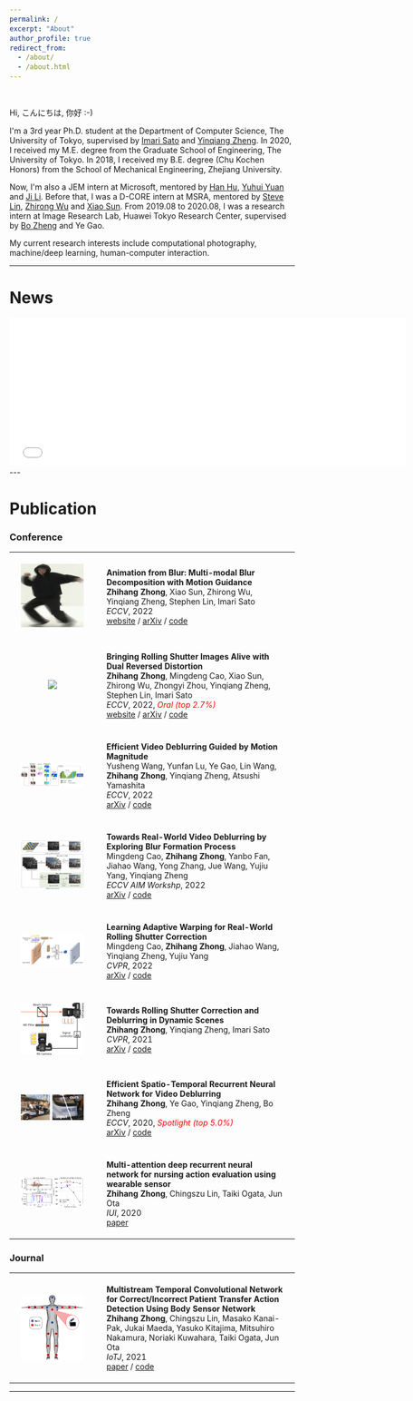 ```yaml
---
permalink: /
excerpt: "About"
author_profile: true
redirect_from: 
  - /about/
  - /about.html
---
```


<br />

Hi, こんにちは, 你好 :-)

I'm a 3rd year Ph.D. student at the Department of Computer Science, The University of Tokyo, supervised by [Imari Sato](https://scholar.google.com/citations?user=gtfbzYwAAAAJ&hl=en) and [Yinqiang Zheng](https://scholar.google.com/citations?hl=en&user=JD-5DKcAAAAJ).
In 2020, I received my M.E. degree from the Graduate School of Engineering, The University of Tokyo.
In 2018, I received my B.E. degree (Chu Kochen Honors) from the School of Mechanical Engineering, Zhejiang University. 

Now, I'm also a JEM intern at Microsoft, mentored by [Han Hu](https://scholar.google.com/citations?user=Jkss014AAAAJ&hl=en), [Yuhui Yuan](https://scholar.google.com/citations?hl=en&user=PzyvzksAAAAJ) and [Ji Li](https://scholar.google.com/citations?hl=en&user=xyc52moAAAAJ).
Before that, I was a D-CORE intern at MSRA, mentored by [Steve Lin](https://scholar.google.com/citations?hl=en&user=c3PYmxUAAAAJ), [Zhirong Wu](https://scholar.google.com/citations?hl=en&user=lH4zgcIAAAAJ) and [Xiao Sun](https://scholar.google.com/citations?hl=en&user=wYIe0tYAAAAJ).
From 2019.08 to 2020.08, I was a research intern at Image Research Lab, Huawei Tokyo Research Center, supervised by [Bo Zheng](https://scholar.google.com/citations?hl=en&user=nFb63A4AAAAJ) and Ye Gao.

My current research interests include computational photography, machine/deep learning, human-computer interaction.

---

News
======

<iframe src="_pages/news.html" marginwidth="30" height="260" width="700" scrolling="yes" frameborder="0"></iframe>
---

Publication
======
### Conference

<head>
    <style>
    table,
    th,
    td {
        border: 0px solid darkgray;
    }
    </style><title></title>
</head>

<table style="width:100%;border:0px;border-spacing:0px;margin-right:auto;margin-left:auto;">
<tbody>
  <tr onmouseout="sfp_stop()" onmouseover="sfp_start()">
    <td style="padding:20px;width:30%;vertical-align:middle;text-align: center">
      <img src="images/animation-from-blur.gif" width="130">
    </td>
    <td style="padding:20px;width:70%;vertical-align:middle">
        <b>Animation from Blur: Multi-modal Blur Decomposition with Motion Guidance</b>
      <br>
      <strong>Zhihang Zhong</strong>,
      Xiao Sun, 
      Zhirong Wu,
      Yinqiang Zheng,
      Stephen Lin,
      Imari Sato
      <br>
      <em>ECCV</em>, 2022
      <br>
      <a href="https://zzh-tech.github.io/Animation-from-Blur/">website</a> /
      <a href="https://arxiv.org/abs/2207.10123">arXiv</a> / 
      <a href="https://github.com/zzh-tech/Animation-from-Blur">code</a>
    </td>
  </tr> 

  <tr onmouseout="sfp_stop()" onmouseover="sfp_start()">
    <td style="padding:20px;width:30%;vertical-align:middle;text-align: center">
        <img src='images/dual-reversed-rs.gif' width="130">
    </td>
    <td style="padding:20px;width:70%;vertical-align:middle">
        <b>Bringing Rolling Shutter Images Alive with Dual Reversed Distortion</b>
      <br>
      <strong>Zhihang Zhong</strong>,
       Mingdeng Cao,
       Xiao Sun,
       Zhirong Wu,
       Zhongyi Zhou,
       Yinqiang Zheng,
       Stephen Lin,
       Imari Sato
      <br>
      <em>ECCV</em>, 2022, <em style="color: red">Oral (top 2.7%)</em>
      <br>
      <a href="https://zzh-tech.github.io/Dual-Reversed-RS/">website</a> /
      <a href="https://arxiv.org/abs/2203.06451">arXiv</a> / 
      <a href="https://github.com/zzh-tech/Dual-Reversed-RS">code</a>
    </td>
  </tr> 
    
  <tr onmouseout="sfp_stop()" onmouseover="sfp_start()">
    <td style="padding:20px;width:30%;vertical-align:middle;text-align: center">
        <img src='images/magnitude_prior.png' width="200">
    </td>
    <td style="padding:20px;width:70%;vertical-align:middle">
        <b>Efficient Video Deblurring Guided by Motion Magnitude</b>
      <br>
      Yusheng Wang, 
      Yunfan Lu, 
      Ye Gao, 
      Lin Wang, 
      <strong>Zhihang Zhong</strong>, 
      Yinqiang Zheng, 
      Atsushi Yamashita
      <br>
      <em>ECCV</em>, 2022
      <br>
      <a href="https://arxiv.org/abs/2207.13374">arXiv</a> / 
      <a href="https://github.com/sollynoay/MMP-RNN">code</a>
    </td>
  </tr>  

  <tr onmouseout="sfp_stop()" onmouseover="sfp_start()">
    <td style="padding:20px;width:30%;vertical-align:middle;text-align: center">
        <img src='images/blur_formation.png' width="160">
    </td>
    <td style="padding:20px;width:70%;vertical-align:middle">
        <b>Towards Real-World Video Deblurring by Exploring Blur Formation Process</b>
      <br>
      Mingdeng Cao,
      <strong>Zhihang Zhong</strong>, 
      Yanbo Fan,
      Jiahao Wang,
      Yong Zhang,
      Jue Wang,
      Yujiu Yang,
      Yinqiang Zheng
      <br>
      <em>ECCV AIM Workshp</em>, 2022
      <br>
      <a href="https://arxiv.org/abs/2208.13184">arXiv</a> / 
      <a href="https://github.com/ljzycmd/RAWBlur">code</a>
    </td>
  </tr>

  <tr onmouseout="sfp_stop()" onmouseover="sfp_start()">
    <td style="padding:20px;width:30%;vertical-align:middle;text-align: center">
        <img src='images/adaptive_warping.png' width="180">
    </td>
    <td style="padding:20px;width:70%;vertical-align:middle">
        <b>Learning Adaptive Warping for Real-World Rolling Shutter Correction</b>
      <br>
      Mingdeng Cao, 
      <strong>Zhihang Zhong</strong>, 
      Jiahao Wang, 
      Yinqiang Zheng, 
      Yujiu Yang
      <br>
      <em>CVPR</em>, 2022
      <br>
      <a href="https://arxiv.org/abs/2204.13886">arXiv</a> / 
      <a href="https://github.com/ljzycmd/BSRSC">code</a>
    </td>
  </tr>  

  <tr onmouseout="sfp_stop()" onmouseover="sfp_start()">
    <td style="padding:20px;width:30%;vertical-align:middle;text-align: center">
        <img src='images/beam_splitter_a.png' width="150">
    </td>
    <td style="padding:20px;width:70%;vertical-align:middle">
        <b>Towards Rolling Shutter Correction and Deblurring in Dynamic Scenes</b>
      <br>
      <strong>Zhihang Zhong</strong>,
      Yinqiang Zheng, 
      Imari Sato
      <br>
      <em>CVPR</em>, 2021
      <br>
      <a href="https://arxiv.org/abs/2104.01601">arXiv</a> / 
      <a href="https://github.com/zzh-tech/RSCD">code</a>
    </td>
  </tr>  

  <tr onmouseout="sfp_stop()" onmouseover="sfp_start()">
    <td style="padding:20px;width:30%;vertical-align:middle;text-align: center">
        <img src='images/2020_ECCV_deblur.png' width="220">
    </td>
    <td style="padding:20px;width:70%;vertical-align:middle">
        <b>Efficient Spatio-Temporal Recurrent Neural Network for Video Deblurring</b>
      <br>
      <strong>Zhihang Zhong</strong>,
      Ye Gao,
      Yinqiang Zheng,
      Bo Zheng
      <br>
      <em>ECCV</em>, 2020, <em style="color: red">Spotlight (top 5.0%)</em>
      <br>
      <a href="https://arxiv.org/abs/2106.16028">arXiv</a> / 
      <a href="https://github.com/zzh-tech/ESTRNN">code</a>
    </td>
  </tr>  

  <tr onmouseout="sfp_stop()" onmouseover="sfp_start()">
    <td style="padding:20px;width:30%;vertical-align:middle;text-align: center">
        <img src='images/layer.png' width="220">
    </td>
    <td style="padding:20px;width:70%;vertical-align:middle">
        <b>Multi-attention deep recurrent neural network for nursing action evaluation using wearable sensor</b>
      <br>
      <strong>Zhihang Zhong</strong>,
      Chingszu Lin,
      Taiki Ogata,
      Jun Ota
      <br>
      <em>IUI</em>, 2020
      <br>
      <a href="https://dl.acm.org/doi/abs/10.1145/3377325.3377530">paper</a>
    </td>
  </tr>  
</tbody>
</table>

### Journal
<table style="width:100%;border:0px;border-spacing:0px;margin-right:auto;margin-left:auto;">
<tbody>
  <tr onmouseout="sfp_stop()" onmouseover="sfp_start()">
    <td style="padding:20px;width:30%;vertical-align:middle;text-align: center">
        <img src='images/zhong10-3075477-large.jpg' width="140">
    </td>
    <td style="padding:20px;width:70%;vertical-align:middle">
        <b>Multistream Temporal Convolutional Network for Correct/Incorrect Patient Transfer Action Detection Using Body Sensor Network</b>
      <br>
      <strong>Zhihang Zhong</strong>,
      Chingszu Lin,
      Masako Kanai-Pak,
      Jukai Maeda,
      Yasuko Kitajima,
      Mitsuhiro Nakamura,
      Noriaki Kuwahara,
      Taiki Ogata,
      Jun Ota
      <br>
      <em>IoTJ</em>, 2021  
      <br>
      <a href="https://ieeexplore.ieee.org/document/9415629">paper</a> / 
      <a href="https://github.com/zzh-tech/Continuous-Action-Detection">code</a>  
    </td>
  </tr>  
</tbody>
</table>


---
<script type='text/javascript' id='clustrmaps' src='//cdn.clustrmaps.com/map_v2.js?cl=080808&w=500&t=tt&d=XXbPPAPR_Tykk65fLeKabiB6-HTFXjsQRAiCOlmsK7w&co=ffffff&cmo=3acc3a&cmn=ff5353&ct=808080'></script>